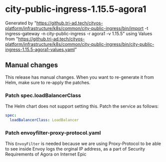 # city-public-ingress-1.15.5-agora1

Generated by "https://github.tri-ad.tech/cityos-platform/infrastructure/k8s/common/city-public-ingress/bin/import -t ingress-gateway -n city-public-ingress -r agora1 -v 1.15.5"
using Values from "https://github.tri-ad.tech/cityos-platform/infrastructure/k8s/common/city-public-ingress/bin/city-public-ingress-1.15.5-agora1-values.yaml"

## Manual changes

This release has manual changes.
When you want to re-generate it from Helm, make sure to re-apply the patches.

### Patch spec.loadBalancerClass
The Helm chart does not support setting this.
Patch the service as follows:
```yaml
spec:
  loadBalancerClass: LoadBalancer
```

### Patch envoyfilter-proxy-protocol.yaml
This `EnvoyFilter` is needed because we are using Proxy-Protocol to be able to
see inside Envoy logs the orginal IP address, as a part of Security Requirements
of Agora on Internet Epic
